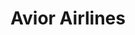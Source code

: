---
title: "Avior Airlines"
url: /porlamar/avior-airlines-via-aeropuerto-el-yaque/
shop: agencia de viajes
---